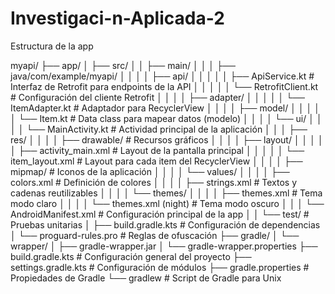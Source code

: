 # Investigaci-n-Aplicada-2
Estructura de la app  

myapi/
├── app/
│   ├── src/
│   │   ├── main/
│   │   │   ├── java/com/example/myapi/
│   │   │   │   ├── api/
│   │   │   │   │   ├── ApiService.kt          # Interfaz de Retrofit para endpoints de la API
│   │   │   │   │   └── RetrofitClient.kt      # Configuración del cliente Retrofit
│   │   │   │   ├── adapter/
│   │   │   │   │   └── ItemAdapter.kt         # Adaptador para RecyclerView
│   │   │   │   ├── model/
│   │   │   │   │   └── Item.kt                # Data class para mapear datos (modelo)
│   │   │   │   └── ui/
│   │   │   │       └── MainActivity.kt        # Actividad principal de la aplicación
│   │   │   ├── res/
│   │   │   │   ├── drawable/                  # Recursos gráficos
│   │   │   │   ├── layout/
│   │   │   │   │   ├── activity_main.xml      # Layout de la pantalla principal
│   │   │   │   │   └── item_layout.xml        # Layout para cada item del RecyclerView
│   │   │   │   ├── mipmap/                    # Iconos de la aplicación
│   │   │   │   └── values/
│   │   │   │       ├── colors.xml             # Definición de colores
│   │   │   │       ├── strings.xml            # Textos y cadenas reutilizables
│   │   │   │       └── themes/
│   │   │   │           ├── themes.xml         # Tema modo claro
│   │   │   │           └── themes.xml (night) # Tema modo oscuro
│   │   │   └── AndroidManifest.xml            # Configuración principal de la app
│   │   └── test/                              # Pruebas unitarias
│   ├── build.gradle.kts                       # Configuración de dependencias
│   └── proguard-rules.pro                     # Reglas de ofuscación
├── gradle/
│   └── wrapper/
│       ├── gradle-wrapper.jar
│       └── gradle-wrapper.properties
├── build.gradle.kts                           # Configuración general del proyecto
├── settings.gradle.kts                        # Configuración de módulos
├── gradle.properties                          # Propiedades de Gradle
└── gradlew                                    # Script de Gradle para Unix
